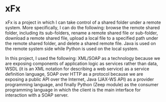 # xFx
xFx is a project in which I can take control of a shared folder under a remote system. More specifically, I can do the following: browse the remote shared folder, including its sub-folders, rename a remote shared file or sub-folder, download a remote shared file, upload a local file to a specified path under the remote shared folder, and delete a shared remote file. Java is used on the remote system side while Python is used on the local system.

In this project, I used the following: XML/SOAP as a technology because we are exposing components of application logic as services rather than data, WSDL (it is an XML notation for describing a web service) as a service definition language, SOAP over HTTP as a protocol because we are exposing a public API over the Internet, Java (JAX-WS API) as a provider programming language, and finally Python (Zeep module) as the consumer programming language in which the client is the main interface for interaction with a SOAP server.

